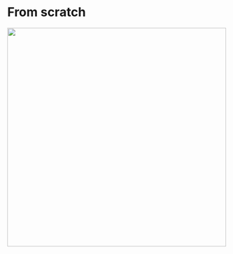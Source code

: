 # From scratch 

<img src="https://raw.githubusercontent.com/RatInABox-Lab/RatInABox/dev/.images/readme/riab_from_scratch.gif" width=500>
